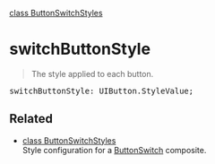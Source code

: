 [class ButtonSwitchStyles](ButtonSwitchStyles.md)

# switchButtonStyle

> The style applied to each button.

<pre class="docgen_signature">switchButtonStyle: UIButton.StyleValue;</pre>

## Related

- [<!--{ref:class}-->class ButtonSwitchStyles](ButtonSwitchStyles.md) \
    Style configuration for a [ButtonSwitch](ButtonSwitch.md) composite.
